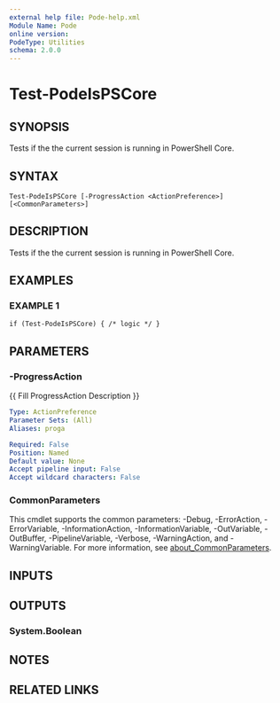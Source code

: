 ```yaml
---
external help file: Pode-help.xml
Module Name: Pode
online version:
PodeType: Utilities
schema: 2.0.0
---
```


# Test-PodeIsPSCore

## SYNOPSIS
Tests if the the current session is running in PowerShell Core.

## SYNTAX

```
Test-PodeIsPSCore [-ProgressAction <ActionPreference>] [<CommonParameters>]
```

## DESCRIPTION
Tests if the the current session is running in PowerShell Core.

## EXAMPLES

### EXAMPLE 1
```
if (Test-PodeIsPSCore) { /* logic */ }
```

## PARAMETERS

### -ProgressAction
{{ Fill ProgressAction Description }}

```yaml
Type: ActionPreference
Parameter Sets: (All)
Aliases: proga

Required: False
Position: Named
Default value: None
Accept pipeline input: False
Accept wildcard characters: False
```

### CommonParameters
This cmdlet supports the common parameters: -Debug, -ErrorAction, -ErrorVariable, -InformationAction, -InformationVariable, -OutVariable, -OutBuffer, -PipelineVariable, -Verbose, -WarningAction, and -WarningVariable. For more information, see [about_CommonParameters](http://go.microsoft.com/fwlink/?LinkID=113216).

## INPUTS

## OUTPUTS

### System.Boolean
## NOTES

## RELATED LINKS
